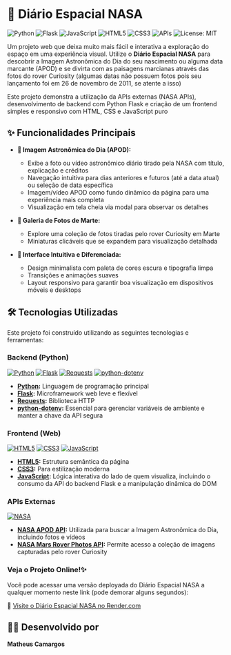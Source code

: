 # 🔭 Diário Espacial NASA

![Python](https://img.shields.io/badge/Python-3.8%2B-blue?style=flat&logo=python&logoColor=white)
![Flask](https://img.shields.io/badge/Framework-Flask-black?style=flat&logo=flask&logoColor=white)
![JavaScript](https://img.shields.io/badge/Frontend-JavaScript-yellow?style=flat&logo=javascript&logoColor=black)
![HTML5](https://img.shields.io/badge/Web-HTML5-orange?style=flat&logo=html5&logoColor=white)
![CSS3](https://img.shields.io/badge/Web-CSS3-blue?style=flat&logo=css3&logoColor=white)
![APIs](https://img.shields.io/badge/API-NASA%20APIs-red?style=flat&logo=nasa&logoColor=white)
![License: MIT](https://img.shields.io/badge/License-MIT-yellow.svg)

Um projeto web que deixa muito mais fácil e interativa a exploração do espaço em uma experiência visual. Utilize o **Diário Espacial NASA** para descobrir a Imagem Astronômica do Dia do seu nascimento ou alguma data marcante (APOD) e se divirta com as paisagens marcianas através das fotos do rover Curiosity (algumas datas não possuem fotos pois seu lançamento foi em 26 de novembro de 2011, se atente a isso)

Este projeto demonstra a utilização da APIs externas (NASA APIs), desenvolvimento de backend com Python Flask e criação de um frontend simples e responsivo com HTML, CSS e JavaScript puro

## ✨ Funcionalidades Principais

* **🌌 Imagem Astronômica do Dia (APOD):**
    * Exibe a foto ou vídeo astronômico diário tirado pela NASA com título, explicação e créditos
    * Navegação intuitiva para dias anteriores e futuros (até a data atual) ou seleção de data específica
    * Imagem/vídeo APOD como fundo dinâmico da página para uma experiência mais completa
    * Visualização em tela cheia via modal para observar os detalhes


* **📸 Galeria de Fotos de Marte:**
    * Explore uma coleção de fotos tiradas pelo rover Curiosity em Marte
    * Miniaturas clicáveis que se expandem para visualização detalhada


* **🚀 Interface Intuitiva e Diferenciada:**
    * Design minimalista com paleta de cores escura e tipografia limpa
    * Transições e animações suaves
    * Layout responsivo para garantir boa visualização em dispositivos móveis e desktops

## 🛠️ Tecnologias Utilizadas

Este projeto foi construído utilizando as seguintes tecnologias e ferramentas:

### Backend (Python)

[![Python](https://img.shields.io/badge/Python-3670A0?style=for-the-badge&logo=python&logoColor=ffdd54)](https://www.python.org/)
[![Flask](https://img.shields.io/badge/Flask-000000?style=for-the-badge&logo=flask&logoColor=white)](https://flask.palletsprojects.com/)
[![Requests](https://img.shields.io/badge/Requests-282C34?style=for-the-badge&logo=requests&logoColor=white)](https://docs.python-requests.org/)
[![python-dotenv](https://img.shields.io/badge/python--dotenv-DDDDDD?style=for-the-badge&logo=dot-env&logoColor=black)](https://pypi.org/project/python-dotenv/)

* **[Python](https://www.python.org/):** Linguagem de programação principal
* **[Flask](https://flask.palletsprojects.com/):** Microframework web leve e flexível
* **[Requests](https://docs.python-requests.org/):** Biblioteca HTTP
* **[python-dotenv](https://pypi.org/project/python-dotenv/):** Essencial para gerenciar variáveis de ambiente e manter a chave da API segura


### Frontend (Web)

[![HTML5](https://img.shields.io/badge/HTML5-E34F26?style=for-the-badge&logo=html5&logoColor=white)](https://developer.mozilla.org/pt-BR/docs/Web/HTML/HTML5)
[![CSS3](https://img.shields.io/badge/CSS3-1572B6?style=for-the-badge&logo=css3&logoColor=white)](https://developer.mozilla.org/pt-BR/docs/Web/CSS)
[![JavaScript](https://img.shields.io/badge/JavaScript-F7DF1E?style=for-the-badge&logo=javascript&logoColor=black)](https://developer.mozilla.org/pt-BR/docs/Web/JavaScript)

* **[HTML5](https://developer.mozilla.org/pt-BR/docs/Web/HTML/HTML5):** Estrutura semântica da página
* **[CSS3](https://developer.mozilla.org/pt-BR/docs/Web/CSS):** Para estilização moderna 
* **[JavaScript](https://developer.mozilla.org/pt-BR/docs/Web/JavaScript):** Lógica interativa do lado de quem visualiza, incluindo o consumo da API do backend Flask e a manipulação dinâmica do DOM

### APIs Externas

[![NASA](https://img.shields.io/badge/NASA%20APIs-0B3D91?style=for-the-badge&logo=nasa&logoColor=white)](https://api.nasa.gov/)

* **[NASA APOD API](https://api.nasa.gov/api.html#apod):** Utilizada para buscar a Imagem Astronômica do Dia, incluindo fotos e vídeos
* **[NASA Mars Rover Photos API](https://api.nasa.gov/api.html#mars-photos):** Permite acesso a coleção de imagens capturadas pelo rover Curiosity

### Veja o Projeto Online!✨

Você pode acessar uma versão deployada do Diário Espacial NASA a qualquer momento neste link (pode demorar alguns segundos):

🔗 [Visite o Diário Espacial NASA no Render.com](https://diario-espacial-nasa.onrender.com)


## 👨‍💻 Desenvolvido por

**Matheus Camargos**  
